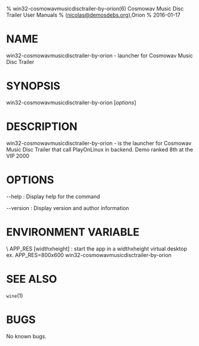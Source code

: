 % win32-cosmowavmusicdisctrailer-by-orion(6) Cosmowav Music Disc Trailer User Manuals
%  (nicolas@demosdebs.org),Orion
% 2016-01-17

# NAME
win32-cosmowavmusicdisctrailer-by-orion - launcher for Cosmowav Music Disc Trailer

# SYNOPSIS
win32-cosmowavmusicdisctrailer-by-orion [*options*]

# DESCRIPTION
win32-cosmowavmusicdisctrailer-by-orion - is the launcher for Cosmowav Music Disc Trailer that call PlayOnLinux in backend.
Demo ranked 8th at the VIP 2000

# OPTIONS
\--help
:   Display help for the command

\--version
:   Display version and author information


# ENVIRONMENT VARIABLE
\ APP_RES [widthxheight]
:	start the app in a widthxheight virtual desktop  
	ex. APP_RES=800x600 win32-cosmowavmusicdisctrailer-by-orion

# SEE ALSO
`wine`(1)

# BUGS
No known bugs.
